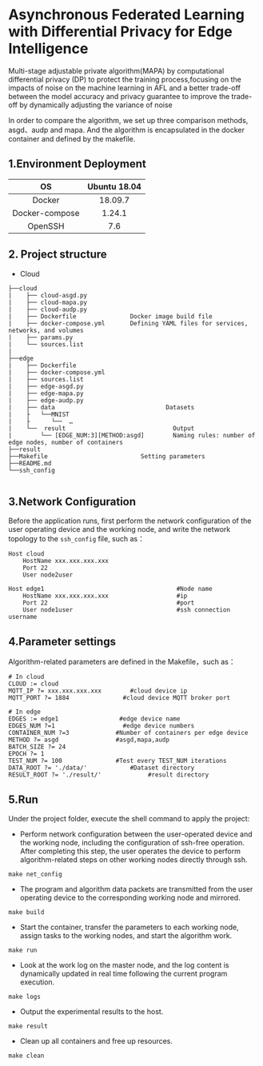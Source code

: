 #  Asynchronous Federated Learning with Differential Privacy for Edge Intelligence
Multi-stage adjustable private algorithm(MAPA) by computational differential privacy (DP) to protect the training process,focusing on the impacts of noise on the machine learning in AFL and a better trade-off between the model accuracy and privacy guarantee to improve the trade-off by dynamically adjusting the variance of noise

In order to compare the algorithm, we set up three comparison methods, asgd、audp and mapa. And the algorithm is encapsulated in the docker container and defined by the makefile.
## 1.Environment Deployment

|       OS       | Ubuntu 18.04 |
| :------------: | :----------: |
|     Docker     |   18.09.7    |
| Docker-compose |    1.24.1    |
|    OpenSSH     |     7.6      |
## 2. Project structure

* Cloud

```
├──cloud
|    ├── cloud-asgd.py       
|    ├── cloud-mapa.py            
|    ├── cloud-audp.py              
|    ├── Dockerfile               Docker image build file
|    ├── docker-compose.yml       Defining YAML files for services, networks, and volumes
|    ├── params.py
|    └── sources.list
|
├──edge
|    ├── Dockerfile    
|    ├── docker-compose.yml   
|    ├── sources.list
|    ├── edge-asgd.py
|    ├── edge-mapa.py
|    ├── edge-audp.py
|    ├── data                               Datasets
|    ├   └──MNIST
|    ├      └──  …
|    └──  result                              Output
|        └── [EDGE_NUM:3][METHOD:asgd]        Naming rules: number of edge nodes, number of containers
├──result
├──Makefile                          Setting parameters    
├──README.md
└──ssh_config
 
```

## 3.Network Configuration
Before the application runs, first perform the network configuration of the user operating device and the working node, and write the network topology to the `ssh_config` file, such as：

```
Host cloud
    HostName xxx.xxx.xxx.xxx
    Port 22
    User node2user

Host edge1                                     #Node name
    HostName xxx.xxx.xxx.xxx                   #ip
    Port 22                                    #port
    User node1user                             #ssh connection username

```

## 4.Parameter settings
Algorithm-related parameters are defined in the Makefile，such as：

```
# In cloud 
CLOUD := cloud                
MQTT_IP ?= xxx.xxx.xxx.xxx        #cloud device ip
MQTT_PORT ?= 1884               #cloud device MQTT broker port

# In edge  
EDGES := edge1                 #edge device name
EDGES_NUM ?=1                   #edge device numbers
CONTAINER_NUM ?=3             #Number of containers per edge device
METHOD ?= asgd                #asgd,mapa,audp
BATCH_SIZE ?= 24
EPOCH ?= 1
TEST_NUM ?= 100               #Test every TEST_NUM iterations
DATA_ROOT ?= './data/'            #Dataset directory 
RESULT_ROOT ?= './result/'             #result directory  

```

## 5.Run
Under the project folder, execute the shell command to apply the project:
* Perform network configuration between the user-operated device and the working node, including the configuration of ssh-free operation. After completing this step, the user operates the device to perform algorithm-related steps on other working nodes directly through ssh.
```
make net_config
```
* The program and algorithm data packets are transmitted from the user operating device to the corresponding working node and mirrored.
```
make build
```
* Start the container, transfer the parameters to each working node, assign tasks to the working nodes, and start the algorithm work.
```
make run
```
* Look at the work log on the master node, and the log content is dynamically updated in real time following the current program execution.
```
make logs
```
* Output the experimental results to the host.

```
make result
```
* Clean up all containers and free up resources.

```
make clean
```


